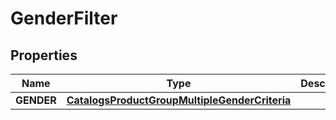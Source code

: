 
# GenderFilter

## Properties
Name | Type | Description | Notes
------------ | ------------- | ------------- | -------------
**GENDER** | [**CatalogsProductGroupMultipleGenderCriteria**](.md) |  | 



